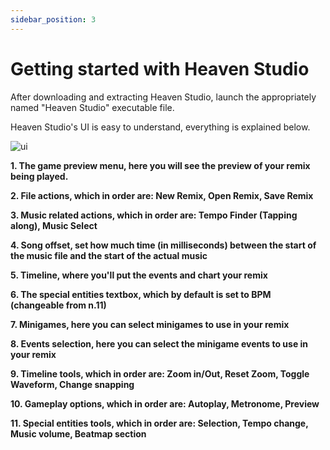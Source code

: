 ```yaml
---
sidebar_position: 3
---
```


# Getting started with Heaven Studio

After downloading and extracting Heaven Studio, launch the appropriately named "Heaven Studio" executable file.

Heaven Studio's UI is easy to understand, everything is explained below.

![ui](/img/docs/ui.png)

**1. The game preview menu, here you will see the preview of your remix being played.**

**2. File actions, which in order are: New Remix, Open Remix, Save Remix**

**3. Music related actions, which in order are: Tempo Finder (Tapping along), Music Select**

**4. Song offset, set how much time (in milliseconds) between the start of the music file and the start of the actual music**

**5. Timeline, where you'll put the events and chart your remix**

**6. The special entities textbox, which by default is set to BPM (changeable from n.11)**

**7. Minigames, here you can select minigames to use in your remix**

**8. Events selection, here you can select the minigame events to use in your remix**

**9. Timeline tools, which in order are: Zoom in/Out, Reset Zoom, Toggle Waveform, Change snapping**

**10. Gameplay options, which in order are: Autoplay, Metronome, Preview**

**11. Special entities tools, which in order are: Selection, Tempo change, Music volume, Beatmap section**
